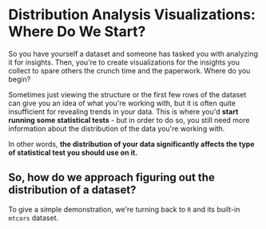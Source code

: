 # Distribution Analysis Visualizations: Where Do We Start?

So you have yourself a dataset and someone has tasked you with analyzing it for insights. Then, you're to create visualizations for the insights you collect to spare others the crunch time and the paperwork. Where do you begin?

Sometimes just viewing the structure or the first few rows of the dataset can give you an idea of what you're working with, but it is often quite insufficient for revealing trends in your data. This is where you'd **start running some statistical tests** - but in order to do so, you still need more information about the distribution of the data you're working with.

In other words,  **the distribution of your data significantly affects the type of statistical test you should use on it.**

## So, how do we approach figuring out the distribution of a dataset?

To give a simple demonstration, we're turning back to `R` and its built-in `mtcars` dataset.
